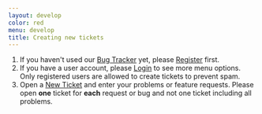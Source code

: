```yaml
---
layout: develop
color: red
menu: develop
title: Creating new tickets
---
```

1. If you haven't used our [Bug Tracker]({{site.trac_server_url}}) yet, please [Register]({{site.trac_server_url}}/register) first.
2. If you have a user account, please [Login]({{site.trac_server_url}}/login) to see more menu options. Only registered users are allowed to create tickets to prevent spam.
3. Open a [New Ticket]({{site.trac_server_url}}/newticket) and enter your problems or feature requests. Please open **one** ticket for **each** request or bug and not one ticket including all problems.

